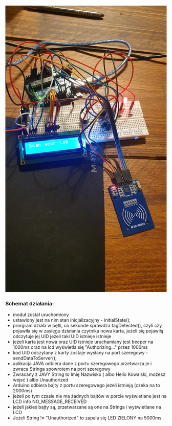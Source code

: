 ![Opis zdjęcia](20240301_203639.jpg)

### Schemat działania:

- moduł został uruchomiony
- ustawiony jest na nim stan inicjalizacyjny - initialState();
- prorgram działa w pętli, co sekunde sprawdza tagDetected(), czyli czy pojawiła się w zasięgu działania czytnika nowa karta, jeżeli się pojawiłą odczytuje jej UID jeżeli taki UID istnieje istnieje
- jeżeli karta jest nowa oraz UID istnieje uruchamiany jest beeper na 1000ms oraz na lcd wyświetla się "Authorizing..." przez 1000ms
- kod UID odczytany z karty zostaje wysłany na port szeregowy - sendDataToServer();
- aplikacja JAVA odbiera dane z portu szeregowego przetwarza je i zwraca Stringa spowrotem na port szeregowy
- Zwracany z JAVY String to Imię Nazwisko ( albo Hello Kowalski, możesz wejsć ) albo Unauthorized
- Arduino odbiera bajty z portu szeregowego jeżeli istnieją (czeka na to 2000ms)
- jeżeli po tym czasie nie ma żadnych bajtów w porcie wyświetlane jest na LCD info NO_MESSAGE_RECEIVED
- jeżeli jakieś bajty są, przetwarzane są one na Stringa i wyświetlane na LCD
- Jeżeli String != "Unauthorized" to zapala się LED ZIELONY na 5000ms.
